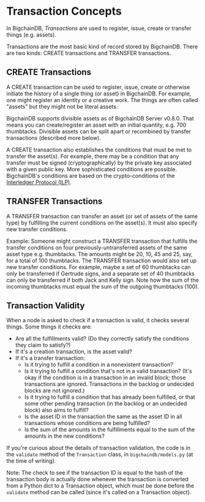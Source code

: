# Transaction Concepts

In BigchainDB, _Transactions_ are used to register, issue, create or transfer
things (e.g. assets).

Transactions are the most basic kind of record stored by BigchainDB. There are
two kinds: CREATE transactions and TRANSFER transactions.

## CREATE Transactions

A CREATE transaction can be used to register, issue, create or otherwise
initiate the history of a single thing (or asset) in BigchainDB. For example,
one might register an identity or a creative work. The things are often called
"assets" but they might not be literal assets.

BigchainDB supports divisible assets as of BigchainDB Server v0.8.0.
That means you can create/register an asset with an initial quantity,
e.g. 700 thumbtacks. Divisible assets can be split apart or recombined
by transfer transactions (described more below).

A CREATE transaction also establishes the conditions that must be met to
transfer the asset(s). For example, there may be a condition that any transfer
must be signed (cryptographically) by the private key associated with a
given public key. More sophisticated conditions are possible.
BigchainDB's conditions are based on the crypto-conditions of the [Interledger
Protocol (ILP)](https://interledger.org/).

## TRANSFER Transactions

A TRANSFER transaction can transfer an asset
(or set of assets of the same type)
by fulfilling the current conditions on the asset(s).
It must also specify new transfer conditions.

Example: Someone might construct a TRANSFER transaction
that fulfills the transfer conditions on four
previously-untransferred assets of the same asset type
e.g. thumbtacks. The amounts might be 20, 10, 45 and 25, say,
for a total of 100 thumbtacks.
The TRANSFER transaction would also set up new transfer conditions.
For example, maybe a set of 60 thumbtacks can only be transferred
if Gertrude signs, and a separate set of 40 thumbtacks can only be
transferred if both Jack and Kelly sign.
Note how the sum of the incoming thumbtacks must equal the sum
of the outgoing thumbtacks (100).

## Transaction Validity

When a node is asked to check if a transaction is valid, it checks several
things. Some things it checks are:

* Are all the fulfillments valid? (Do they correctly satisfy the conditions
  they claim to satisfy?)
* If it's a creation transaction, is the asset valid?
* If it's a transfer transaction:
   * Is it trying to fulfill a condition in a nonexistent transaction?
   * Is it trying to fulfill a condition that's not in a valid transaction?
     (It's okay if the condition is in a transaction in an invalid block; those
     transactions are ignored. Transactions in the backlog or undecided blocks
     are not ignored.)
   * Is it trying to fulfill a condition that has already been fulfilled, or
     that some other pending transaction (in the backlog or an undecided block)
     also aims to fulfill?
   * Is the asset ID in the transaction the same as the asset ID in all
     transactions whose conditions are being fulfilled?
   * Is the sum of the amounts in the fulfillments equal
     to the sum of the amounts in the new conditions?

If you're curious about the details of transaction validation, the code is in
the `validate` method of the `Transaction` class, in `bigchaindb/models.py` (at
the time of writing).

Note: The check to see if the transaction ID is equal to the hash of the
transaction body is actually done whenever the transaction is converted from a
Python dict to a Transaction object, which must be done before the `validate`
method can be called (since it's called on a Transaction object).
